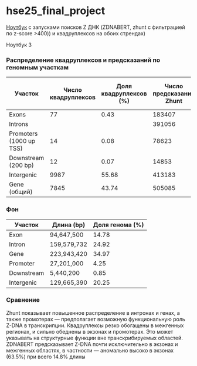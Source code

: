 # hse25_final_project

 [Ноутбук](https://colab.research.google.com/drive/1cliGoyr4nOSKiKhI7chDXQqeXOeOqGJP?usp=sharing) с запусками поисков Z ДНК (ZDNABERT, zhunt c фильтрацией по z-score >400)) и квадруплексов на обоих стрендах)

 Ноутбук 3

### Распределение квадруплексов и предсказаний по геномным участкам

| Участок                  | Число квадруплексов | Доля квадруплексов (%) | Число предсказаний Zhunt | Доля предсказаний Zhunt (%) | Число предсказаний ZDNABERT | Доля предсказаний ZDNABERT (%) |
|--------------------------|---------------------|-------------------------|--------------------------|-----------------------------|------------------------------|---------------------------------|
| Exons                   | 77                  | 0.43                    |     183407                     |    16.09                         | 535                          | 63.51                          |
| Introns                 |                     |                         |    391056                      |    34.31                         |                              |                                 |
| Promoters (1000 up TSS) | 14                  | 0.08                    |    78623                      |  6.90                           | 90                           | 10.68                          |
| Downstream (200 bp)     | 12                  | 0.07                    |  14853                        |    1.30                         | 20                           | 2.37                           |
| Intergenic              | 9987                | 55.68                   |  413183                        |    36.25                         | 52782                        | 62.66                          |
| Gene (общий)            | 7845                | 43.74                   |  505085                        |    44.31                         | 30813                        | 36.58                          |

### Фон 

| Участок     | Длина (bp)   | Доля генома (%) |
|-------------|--------------|-------------------------------------|
| Exon        | 94,647,500   | 14.78                              |
| Intron      | 159,579,732  | 24.92                              |
| Gene        | 223,943,420  | 34.97                              |
| Promoter    | 27,201,000   | 4.25                               |
| Downstream  | 5,440,200    | 0.85                               |
| Intergenic  | 129,665,390  | 20.25                              |

### Сравнение

Zhunt показывает повышенное распределение в интронах и генах, а также промотерах — предполагает возможную функциональную роль Z-DNA в транскрипции.
Квадруплексы резко обогащены в межгенных регионах, и сильно обеднены в экзонах и промотерах. Это может указывать на структурные функции вне транскрибируемых областей. 
ZDNABERT предсказывает Z-DNA почти исключительно в экзонах и межгенных областях, в частности — аномально высоко в экзонах (63.5%) при всего 14.8% длины 


